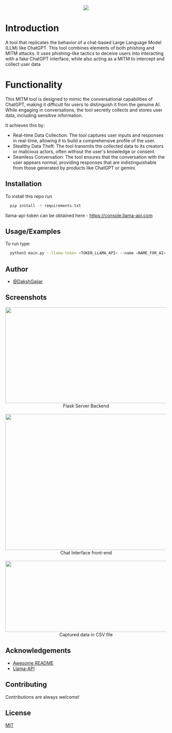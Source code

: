 
<p align="center">
  <img src="https://github.com/DakshGajjar/llama-phish/assets/91525283/7e94b616-89a3-4c49-8c42-da1711885e98">
</p>

# Introduction

A tool that replicates the behavior of a chat-based Large Language Model (LLM) like ChatGPT. This tool combines elements of both phishing and MITM attacks. It uses phishing-like tactics to deceive users into interacting with a fake ChatGPT interface, while also acting as a MITM to intercept and collect user data

# Functionality

This MITM tool is designed to mimic the conversational capabilities of ChatGPT, making it difficult for users to distinguish it from the genuine AI. While engaging in conversations, the tool secretly collects and stores user data, including sensitive information. 

It achieves this by:

- Real-time Data Collection: The tool captures user inputs and responses in real-time, allowing it to build a comprehensive profile of the user.
- Stealthy Data Theft: The tool transmits the collected data to its creators or malicious actors, often without the user's knowledge or consent.
- Seamless Conversation: The tool ensures that the conversation with the user appears normal, providing responses that are indistinguishable from those generated by products like ChatGPT or gemini.



## Installation

To install this repo run

```bash
  pip install -r requirements.txt 
```

llama-api-token can be obtained  here - https://console.llama-api.com

## Usage/Examples
To run type 
```bash
  python3 main.py --llama-token <TOKEN_LLAMA_API> --name <NAME_FOR_AI>
```



## Author

- [@DakshGajjar](https://www.github.com/DakshGajjar)


## Screenshots

<p align="center">
  <img width=700 height=300 src="https://github.com/DakshGajjar/llama-phish/assets/91525283/86ef6b68-7e9d-493e-a542-65c8dfe457a9">
  <br>
  Flask Server Backend
  <br>
  <br>
  <img width=700 height=425 src="https://github.com/DakshGajjar/llama-phish/assets/91525283/9451b973-6bd8-482b-bde5-0632338e7008">
  <br>
  Chat Interface front-end
  <br>
  <br>
  <img width=700 height=222 src="https://github.com/DakshGajjar/llama-phish/assets/91525283/3a912f8c-a6e1-468a-84f9-9b099bd94580">
  <br>
  Captured data in CSV file
  <br>
</p>



## Acknowledgements


 - [Awesome README](https://github.com/matiassingers/awesome-readme)
- [Llama-API](https://docs.llama-api.com/quickstart)



## Contributing

Contributions are always welcome!



## License

[MIT](/LICENSE.txt)
